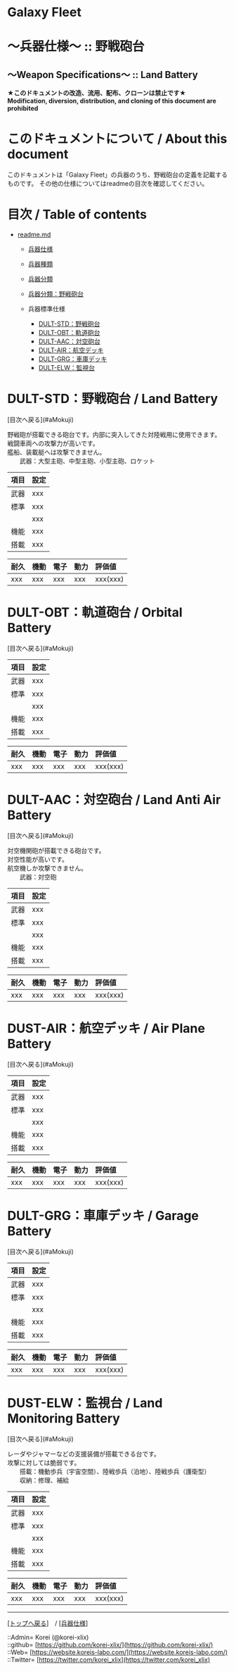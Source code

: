 # Galaxy Fleet
  
<h1>～兵器仕様～ :: 野戦砲台</h1>  
<h2>～Weapon Specifications～ :: Land Battery</h2>  
  

**★このドキュメントの改造、流用、配布、クローンは禁止です★**  
    **Modification, diversion, distribution, and cloning of this document are prohibited**  
  

<h1 id="aHowto">このドキュメントについて / About this document</h1>  
このドキュメントは「Galaxy Fleet」の兵器のうち、野戦砲台の定義を記載するものです。  
その他の仕様についてはreadmeの目次を確認してください。  
  





<h1 id="aMokuji">目次 / Table of contents</h1>  

* [readme.md](/readme.md)
  * [兵器仕様](../readme.md)
  * [兵器種類](../../strategypart/readme.md#aUnitKind)
  * [兵器分類](../readme.md#aUnitClass)

  * [兵器分類：野戦砲台](../readme.md#aLandBattery)

  * 兵器標準仕様
    * [DULT-STD：野戦砲台](#aLandBattery)
    * [DULT-OBT：軌道砲台](#aOrbitalBattery)
    * [DULT-AAC：対空砲台](#aLandAntiAirBattery)
    * [DULT-AIR：航空デッキ](#aAirPlaneBattery)
    * [DULT-GRG：車庫デッキ](#aGarageBattery)
    * [DULT-ELW：監視台](#aLandMonitoringBattery)
  





<h1 id="aLandBattery">DULT-STD：野戦砲台 / Land Battery</h1>  
  [目次へ戻る](#aMokuji)  
  

野戦砲が搭載できる砲台です。内部に突入してきた対陸戦用に使用できます。  
戦闘車両への攻撃力が高いです。  
艦船、装載艇へは攻撃できません。  
　　武器：大型主砲、中型主砲、小型主砲、ロケット

|項目  |設定  |
|:--|:--|
|武器  |xxx  |
|標準  |xxx  |
|      |xxx  |
|機能  |xxx  |
|搭載  |xxx  |

|耐久  |機動  |電子  |動力  |評価値    |
|:--|:--|:--|:--|:--|
| xxx   | xxx   | xxx   | xxx   | xxx(xxx)   |
  





<h1 id="aOrbitalBattery">DULT-OBT：軌道砲台 / Orbital Battery</h1>  
  [目次へ戻る](#aMokuji)  
  

|項目  |設定  |
|:--|:--|
|武器  |xxx  |
|標準  |xxx  |
|      |xxx  |
|機能  |xxx  |
|搭載  |xxx  |

|耐久  |機動  |電子  |動力  |評価値    |
|:--|:--|:--|:--|:--|
| xxx   | xxx   | xxx   | xxx   | xxx(xxx)   |
  





<h1 id="aLandAntiAirBattery">DULT-AAC：対空砲台 / Land Anti Air Battery</h1>  
  [目次へ戻る](#aMokuji)  
  

対空機関砲が搭載できる砲台です。  
対空性能が高いです。  
航空機しか攻撃できません。  
　　武器：対空砲

|項目  |設定  |
|:--|:--|
|武器  |xxx  |
|標準  |xxx  |
|      |xxx  |
|機能  |xxx  |
|搭載  |xxx  |

|耐久  |機動  |電子  |動力  |評価値    |
|:--|:--|:--|:--|:--|
| xxx   | xxx   | xxx   | xxx   | xxx(xxx)   |
  





<h1 id="aAirPlaneBattery">DUST-AIR：航空デッキ / Air Plane Battery</h1>  
  [目次へ戻る](#aMokuji)  
  

|項目  |設定  |
|:--|:--|
|武器  |xxx  |
|標準  |xxx  |
|      |xxx  |
|機能  |xxx  |
|搭載  |xxx  |

|耐久  |機動  |電子  |動力  |評価値    |
|:--|:--|:--|:--|:--|
| xxx   | xxx   | xxx   | xxx   | xxx(xxx)   |
  





<h1 id="aGarageBattery">DULT-GRG：車庫デッキ / Garage Battery</h1>  
  [目次へ戻る](#aMokuji)  
  

|項目  |設定  |
|:--|:--|
|武器  |xxx  |
|標準  |xxx  |
|      |xxx  |
|機能  |xxx  |
|搭載  |xxx  |

|耐久  |機動  |電子  |動力  |評価値    |
|:--|:--|:--|:--|:--|
| xxx   | xxx   | xxx   | xxx   | xxx(xxx)   |
  





<h1 id="aLandMonitoringBattery">DUST-ELW：監視台 / Land Monitoring Battery</h1>  
  [目次へ戻る](#aMokuji)  
  

レーダやジャマーなどの支援装備が搭載できる台です。  
攻撃に対しては脆弱です。  
　　搭載：機動歩兵（宇宙空間）、陸戦歩兵（泊地）、陸戦歩兵（護衛型）
　　収納：修理、補給

|項目  |設定  |
|:--|:--|
|武器  |xxx  |
|標準  |xxx  |
|      |xxx  |
|機能  |xxx  |
|搭載  |xxx  |

|耐久  |機動  |電子  |動力  |評価値    |
|:--|:--|:--|:--|:--|
| xxx   | xxx   | xxx   | xxx   | xxx(xxx)   |
  





***
[[トップへ戻る]](/readme.md)　/
[[兵器仕様]](/unit/readme.md)  
  
::Admin= Korei (@korei-xlix)  
::github= [https://github.com/korei-xlix/](https://github.com/korei-xlix/)  
::Web= [https://website.koreis-labo.com/](https://website.koreis-labo.com/)  
::Twitter= [https://twitter.com/korei_xlix](https://twitter.com/korei_xlix)  
